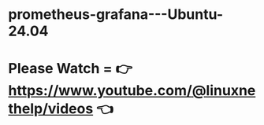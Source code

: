 # prometheus-grafana---Ubuntu-24.04
# Please Watch = 👉 https://www.youtube.com/@linuxnethelp/videos 👈
